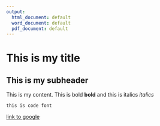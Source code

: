 ```yaml
---
output:
  html_document: default
  word_document: default
  pdf_document: default
---
```

# This is my title

## This is my subheader

This is my content.
This is bold **bold** and this is italics *italics*

`this is code font`

[link to google](https://google.ca/)

